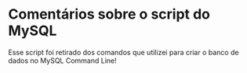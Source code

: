 # Comentários sobre o script do MySQL
Esse script foi retirado dos comandos que utilizei para criar o banco de dados no MySQL Command Line!
